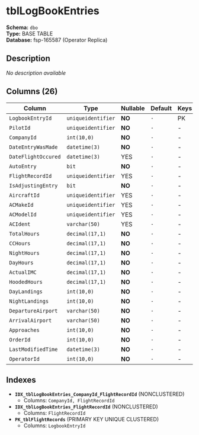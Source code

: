# tblLogBookEntries

**Schema:** `dbo`  
**Type:** BASE TABLE  
**Database:** fsp-165587 (Operator Replica)

## Description

*No description available*

## Columns (26)

| Column | Type | Nullable | Default | Keys | Description |
|--------|------|----------|---------|------|-------------|
| `LogbookEntryId` | `uniqueidentifier` | **NO** | `-` | PK | - |
| `PilotId` | `uniqueidentifier` | **NO** | `-` | - | - |
| `CompanyId` | `int(10,0)` | **NO** | `-` | - | - |
| `DateEntryWasMade` | `datetime(3)` | **NO** | `-` | - | - |
| `DateFlightOccured` | `datetime(3)` | YES | `-` | - | - |
| `AutoEntry` | `bit` | **NO** | `-` | - | - |
| `FlightRecordId` | `uniqueidentifier` | YES | `-` | - | - |
| `IsAdjustingEntry` | `bit` | **NO** | `-` | - | - |
| `AircraftId` | `uniqueidentifier` | YES | `-` | - | - |
| `ACMakeId` | `uniqueidentifier` | YES | `-` | - | - |
| `ACModelId` | `uniqueidentifier` | YES | `-` | - | - |
| `ACIdent` | `varchar(50)` | YES | `-` | - | - |
| `TotalHours` | `decimal(17,1)` | **NO** | `-` | - | - |
| `CCHours` | `decimal(17,1)` | **NO** | `-` | - | - |
| `NightHours` | `decimal(17,1)` | **NO** | `-` | - | - |
| `DayHours` | `decimal(17,1)` | **NO** | `-` | - | - |
| `ActualIMC` | `decimal(17,1)` | **NO** | `-` | - | - |
| `HoodedHours` | `decimal(17,1)` | **NO** | `-` | - | - |
| `DayLandings` | `int(10,0)` | **NO** | `-` | - | - |
| `NightLandings` | `int(10,0)` | **NO** | `-` | - | - |
| `DepartureAirport` | `varchar(50)` | **NO** | `-` | - | - |
| `ArrivalAirport` | `varchar(50)` | **NO** | `-` | - | - |
| `Approaches` | `int(10,0)` | **NO** | `-` | - | - |
| `OrderId` | `int(10,0)` | **NO** | `-` | - | - |
| `LastModifiedTime` | `datetime(3)` | **NO** | `-` | - | - |
| `OperatorId` | `int(10,0)` | **NO** | `-` | - | - |

## Indexes

- **`IDX_tblLogBookEntries_CompanyId_FlightRecordId`** (NONCLUSTERED)
  - Columns: `CompanyId, FlightRecordId`
- **`IDX_tblLogBookEntries_FlightRecordId`** (NONCLUSTERED)
  - Columns: `FlightRecordId`
- **`PK_tblFlightRecords`** (PRIMARY KEY UNIQUE CLUSTERED)
  - Columns: `LogbookEntryId`

